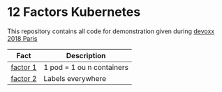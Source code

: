 # 12 Factors Kubernetes

This repository contains all code for demonstration given during [devoxx 2018 Paris](https://cfp.devoxx.fr/2018/talk/ACQ-2247/Les_12_factors_Kubernetes)

|Fact|Description|
|-|-|
|[factor 1](./factor1)| 1 pod = 1 ou n containers |
|[factor 2](./factor2)| Labels everywhere |
